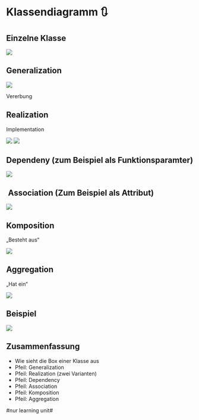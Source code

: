 # Klassendiagramm 🔃

## Einzelne Klasse
![][image-1]


## Generalization

![][image-2]

Vererbung

## Realization

Implementation

![][image-3]
![][image-4]

## Dependeny (zum Beispiel als Funktionsparamter)

![][image-5]

##  Association (Zum Beispiel als Attribut)

![][image-6]

## Komposition

„Besteht aus“

![][image-7]

## Aggregation

„Hat ein“

![][image-8]


## Beispiel

![][image-9]


## Zusammenfassung
- Wie sieht die Box einer Klasse aus
- Pfeil: Generalization
- Pfeil: Realization (zwei Varianten)
- Pfeil: Dependency
- Pfeil: Association
- Pfeil: Komposition
- Pfeil: Aggregation

[image-1]:	assets/DraggedImage.tiff
[image-2]:	assets/DraggedImage-1.tiff
[image-3]:	assets/DraggedImage-2.tiff
[image-4]:	assets/DraggedImage-3.tiff
[image-5]:	assets/DraggedImage-4.tiff
[image-6]:	assets/DraggedImage-5.tiff
[image-7]:	assets/Bildschirm%C2%ADfoto%202023-01-15%20um%2014.50.01.png
[image-8]:	assets/Bildschirm%C2%ADfoto%202023-01-15%20um%2014.50.27.png
[image-9]:	assets/DraggedImage-6.tiff

#nur learning unit#